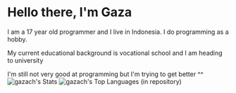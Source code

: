 
# Hello there, I'm Gaza

I am a 17 year old programmer and I live in Indonesia. I do programming as a hobby.

My current educational background is vocational school and I am heading to university

I'm still not very good at programming but I'm trying to get better ^^
<br>
<a>![gazach's Stats](https://github-readme-stats.vercel.app/api?username=gazach&theme=dracula&show_icons=true&hide_border=false&count_private=false)</a>
<a>![gazach's Top Languages (in repository)](https://github-readme-stats.vercel.app/api/top-langs/?username=gazach&theme=dracula&show_icons=true&hide_border=false&layout=compact)</a>

